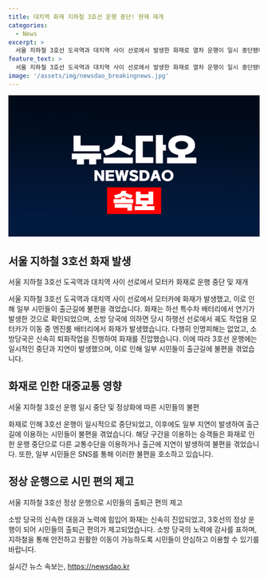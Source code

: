 ```yaml
---
title: 대치역 화재 지하철 3호선 운행 중단! 현재 재개
categories:
  - News
excerpt: >
  서울 지하철 3호선 도곡역과 대치역 사이 선로에서 발생한 화재로 열차 운행이 일시 중단됐다가 재개됐다. 정상운행 중이지만 출근길 시민들이 불편을 겪고 있다. 화재는 궤도 작업용 모터카의 엔진룸 배터리에서 발생했으며, 인명피해는 없었다. 소방당국은 140명의 인력과 70대의 장비를 동원하여 화재를 초기 진압했으나 일부 지연은 이어져 시민들이 불편을 호소하고 있다.
feature_text: >
  서울 지하철 3호선 도곡역과 대치역 사이 선로에서 발생한 화재로 열차 운행이 일시 중단됐다가 재개됐다. 정상운행 중이지만 출근길 시민들이 불편을 겪고 있다. 화재는 궤도 작업용 모터카의 엔진룸 배터리에서 발생했으며, 인명피해는 없었다. 소방당국은 140명의 인력과 70대의 장비를 동원하여 화재를 초기 진압했으나 일부 지연은 이어져 시민들이 불편을 호소하고 있다.
image: '/assets/img/newsdao_breakingnews.jpg'
---
```


<p><img src="/assets/img/newsdao_breakingnews.jpg" alt="firstkoreanews 속보" /></p>

<h2 data-ke-size="size26">서울 지하철 3호선 화재 발생</h2>

<p data-ke-size="size16">서울 지하철 3호선 도곡역과 대치역 사이 선로에서 모터카 화재로 운행 중단 및 재개</p>

<p>서울 지하철 3호선 도곡역과 대치역 사이 선로에서 모터카에 화재가 발생했고, 이로 인해 일부 시민들이 출근길에 불편을 겪었습니다. 화재는 하선 특수차 배터리에서 연기가 발생한 것으로 확인되었으며, 소방 당국에 의하면 당시 하행선 선로에서 궤도 작업용 모터카가 이동 중 엔진룸 배터리에서 화재가 발생했습니다. 다행히 인명피해는 없었고, 소방당국은 신속히 퇴화작업을 진행하여 화재를 진압했습니다. 이에 따라 3호선 운행에는 일시적인 중단과 지연이 발생했으며, 이로 인해 일부 시민들이 출근길에 불편을 겪었습니다.</p>

<h2 data-ke-size="size26">화재로 인한 대중교통 영향</h2>

<p data-ke-size="size16">서울 지하철 3호선 운행 일시 중단 및 정상화에 따른 시민들의 불편</p>

<p>화재로 인해 3호선 운행이 일시적으로 중단되었고, 이후에도 일부 지연이 발생하여 출근길에 이용하는 시민들이 불편을 겪었습니다. 해당 구간을 이용하는 승객들은 화재로 인한 운행 중단으로 다른 교통수단을 이용하거나 출근에 지연이 발생하여 불편을 겪었습니다. 또한, 일부 시민들은 SNS를 통해 이러한 불편을 호소하고 있습니다.</p>

<h2 data-ke-size="size26">정상 운행으로 시민 편의 제고</h2>

<p data-ke-size="size16">서울 지하철 3호선 정상 운행으로 시민들의 출퇴근 편의 제고</p>

<p>소방 당국의 신속한 대응과 노력에 힘입어 화재는 신속히 진압되었고, 3호선의 정상 운행이 되어 시민들의 출퇴근 편의가 제고되었습니다. 소방 당국의 노력에 감사를 표하며, 지하철을 통해 안전하고 원활한 이동이 가능하도록 시민들이 안심하고 이용할 수 있기를 바랍니다.</p>
실시간 뉴스 속보는, <a href="https://newsdao.kr" rel="dofollow">https://newsdao.kr</a>


